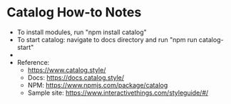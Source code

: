 # Catalog How-to Notes

- To install modules, run "npm install catalog"
- To start catalog: navigate to docs directory and run "npm run catalog-start"
- 
- Reference:
    - https://www.catalog.style/
    - Docs: https://docs.catalog.style/
    - NPM: https://www.npmjs.com/package/catalog
    - Sample site: https://www.interactivethings.com/styleguide/#/


